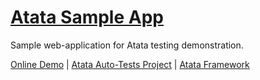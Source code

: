 # [Atata Sample App](https://atata-framework.github.io/atata-sample-app/#!/)
Sample web-application for Atata testing demonstration.

[Online Demo](https://atata-framework.github.io/atata-sample-app/#!/) | 
[Atata Auto-Tests Project](https://github.com/atata-framework/atata-sample-app-tests) | 
[Atata Framework](https://github.com/atata-framework/atata)
